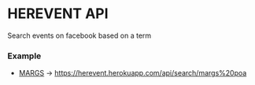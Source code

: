 # HEREVENT API

Search events on facebook based on a term


### Example

- [MARGS](https://herevent.herokuapp.com/api/search/margs%20poa) -> https://herevent.herokuapp.com/api/search/margs%20poa
